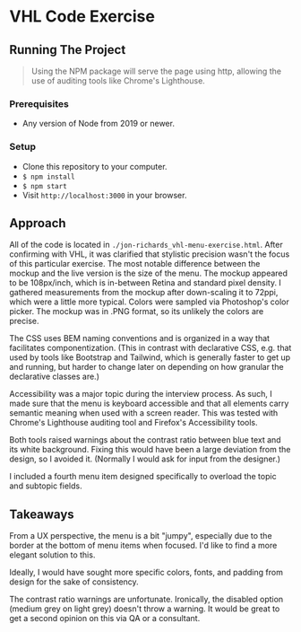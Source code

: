 # VHL Code Exercise

## Running The Project

> Using the NPM package will serve the page using http, allowing the use of
> auditing tools like Chrome's Lighthouse.

### Prerequisites
* Any version of Node from 2019 or newer.

### Setup
* Clone this repository to your computer.
* `$ npm install`
* `$ npm start`
* Visit `http://localhost:3000` in your browser.

## Approach

All of the code is located in `./jon-richards_vhl-menu-exercise.html`.  After
confirming with VHL, it was clarified that stylistic precision wasn't the focus
of this particular exercise.  The most notable difference between the mockup and
the live version is the size of the menu.  The mockup appeared to be 108px/inch,
which is in-between Retina and standard pixel density.  I gathered measurements
from the mockup after down-scaling it to 72ppi, which were a little more
typical.  Colors were sampled via Photoshop's color picker.  The mockup was in
.PNG format, so its unlikely the colors are precise.

The CSS uses BEM naming conventions and is organized in a way that facilitates
componentization.  (This in contrast with declarative CSS, e.g. that used by
tools like Bootstrap and Tailwind, which is generally faster to get up and
running, but harder to change later on depending on how granular the declarative
classes are.)

Accessibility was a major topic during the interview process.  As such, I made
sure that the menu is keyboard accessible and that all elements carry semantic
meaning when used with a screen reader.  This was tested with Chrome's
Lighthouse auditing tool and Firefox's Accessibility tools.

Both tools raised warnings about the contrast ratio between blue text and its
white background.  Fixing this would have been a large deviation from the
design, so I avoided it.  (Normally I would ask for input from the designer.)

I included a fourth menu item designed specifically to overload the topic
and subtopic fields.

## Takeaways

From a UX perspective, the menu is a bit "jumpy", especially due to the border
at the bottom of menu items when focused.  I'd like to find a more elegant
solution to this.

Ideally, I would have sought more specific colors, fonts, and padding from
design for the sake of consistency.

The contrast ratio warnings are unfortunate.  Ironically, the disabled option
(medium grey on light grey) doesn't throw a warning.  It would be great to get
a second opinion on this via QA or a consultant.